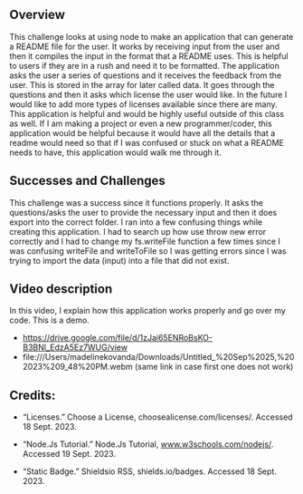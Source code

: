 ## Overview
This challenge looks at using node to make an application that can generate a README file for the user. 
It works by receiving input from the user and then it compiles the input in the format that a README uses. This is helpful to users if they are in a rush and need it to be formatted. The application asks the user a series of questions and it receives the feedback from the user. This is stored in the array for later called data. It goes through the questions and then it asks which license the user would like. In the future I would like to add more types of licenses available since there are many. 
This application is helpful and would be highly useful outside of this class as well. If I am making a project or even a new programmer/coder, this application would be helpful because it would have all the details that a readme would need so that if I was confused or stuck on what a README needs to have, this application would walk me through it. 
## Successes and Challenges 
This challenge was a success since it functions properly. It asks the questions/asks the user to provide the necessary input and then it does export into the correct folder. 
I ran into a few confusing things while creating this application. I had to search up how use throw new error correctly and I had to change my fs.writeFile function a few times since I was confusing writeFile and writeToFile so I was getting errors since I was trying to import the data (input) into a file that did not exist. 
## Video description
In this video, I explain how this application works properly and go over my code. This is a demo. 
- https://drive.google.com/file/d/1zJai65ENRoBsKO-B3BNl_EdzA5Ez7WUG/view
- file:///Users/madelinekovanda/Downloads/Untitled_%20Sep%2025,%202023%209_48%20PM.webm (same link in case first one does not work)
## Credits:
- “Licenses.” Choose a License, choosealicense.com/licenses/. Accessed 18 Sept. 2023. 

- “Node.Js Tutorial.” Node.Js Tutorial, www.w3schools.com/nodejs/. Accessed 19 Sept. 2023. 

- “Static Badge.” Shieldsio RSS, shields.io/badges. Accessed 18 Sept. 2023. 